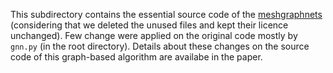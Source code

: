 This subdirectory contains the essential source code of the [meshgraphnets](https://github.com/deepmind/deepmind-research/tree/master/meshgraphnets) (considering that we deleted the unused files and kept their licence unchanged). Few change were applied on the original code mostly by `gnn.py` (in the root directory). Details about these changes on the source code of this graph-based algorithm are availabe in the paper.